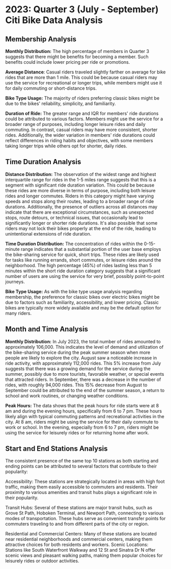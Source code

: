 # 2023: Quarter 3 (July - September) Citi Bike Data Analysis

## Membership Analysis

**Monthly Distribution:** The high percentage of members in Quarter 3 suggests that there might be benefits for becoming a member. Such benefits could include lower pricing per ride or promotions.

**Average Distance**:
Casual riders traveled slightly farther on average for bike rides that are more than 1 mile. This could be because casual riders may use the service for recreational or longer trips, while members might use it for daily commuting or short-distance trips.

**Bike Type Usage:** The majority of riders preferring classic bikes might be due to the bikes' reliability, simplicity, and familiarity. 

**Duration of Ride:** The greater range and IQR for members' ride durations could be attributed to various factors. Members might use the service for a broader range of purposes, including longer leisure rides and daily commuting. In contrast, casual riders may have more consistent, shorter rides. Additionally, the wider variation in members' ride durations could reflect differences in riding habits and objectives, with some members taking longer trips while others opt for shorter, daily rides.

## Time Duration Analysis

**Distance Distribution:** The observation of the widest range and highest interquartile range for rides in the 1-5 miles range suggests that this is a segment with significant ride duration variation. This could be because these rides are more diverse in terms of purpose, including both leisure rides and longer commutes. Riders in this category might have varying speeds and stops along their routes, leading to a broader range of ride durations. Additionally, the presence of outliers across all distances may indicate that there are exceptional circumstances, such as unexpected stops, route detours, or technical issues, that occasionally lead to significantly longer or shorter ride durations. It's also possible that some riders may not lock their bikes properly at the end of the ride, leading to unintentional extensions of ride duration.

**Time Duration Distribution:** The concentration of rides within the 0-15-minute range indicates that a substantial portion of the user base employs the bike-sharing service for quick, short trips. These rides are likely used for tasks like running errands, short commutes, or leisure rides around the neighborhood. The high percentage (45%) of rides lasting less than 5 minutes within the short ride duration category suggests that a significant number of users are using the service for very brief, possibly point-to-point journeys.

**Bike Type Usage:** As with the bike type usage analysis regarding membership, the preference for classic bikes over electric bikes might be due to factors such as familiarity, accessibility, and lower pricing. Classic bikes are typically more widely available and may be the default option for many riders.

## Month and Time Analysis

**Monthly Distribution:** In July 2023, the total number of rides amounted to approximately 106,000. This indicates the level of demand and utilization of the bike-sharing service during the peak summer season when more people are likely to explore the city. August saw a noticeable increase in ride activity, with approximately 112,000 rides. This 5% increase from July suggests that there was a growing demand for the service during the summer, possibly due to more tourists, favorable weather, or special events that attracted riders. In September, there was a decrease in the number of rides, with roughly 94,000 rides. This 15% decrease from August to September could be attributed to the end of the summer season, a return to school and work routines, or changing weather conditions.

**Peak Hours:** The data shows that the peak hours for ride starts were at 8 am and during the evening hours, specifically from 6 to 7 pm. These hours likely align with typical commuting patterns and recreational activities in the city. At 8 am, riders might be using the service for their daily commute to work or school. In the evening, especially from 6 to 7 pm, riders might be using the service for leisurely rides or for returning home after work.

## Start and End Stations Analysis

The consistent presence of the same top 10 stations as both starting and ending points can be attributed to several factors that contribute to their popularity:

Accessibility: These stations are strategically located in areas with high foot traffic, making them easily accessible to commuters and residents. Their proximity to various amenities and transit hubs plays a significant role in their popularity.

Transit Hubs: Several of these stations are major transit hubs, such as Grove St Path, Hoboken Terminal, and Newport Path, connecting to various modes of transportation. These hubs serve as convenient transfer points for commuters traveling to and from different parts of the city or region.

Residential and Commercial Centers: Many of these stations are located near residential neighborhoods and commercial centers, making them attractive choices for both residents and workers. 
Scenic Locations: Stations like South Waterfront Walkway and 12 St and Sinatra Dr N offer scenic views and pleasant walking paths, making them popular choices for leisurely rides or outdoor activities.





